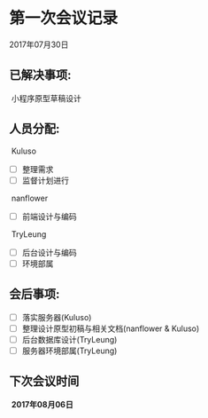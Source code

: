 # 第一次会议记录	

2017年07月30日

## 已解决事项:

​	小程序原型草稿设计

## 人员分配:

​	Kuluso

- [ ] 整理需求
- [ ] 监督计划进行

​	nanflower 

- [ ] 前端设计与编码

​	TryLeung

- [ ] 后台设计与编码
- [ ] 环境部属

## 会后事项:

- [ ] 落实服务器(Kuluso)
- [ ] 整理设计原型初稿与相关文档(nanflower & Kuluso)
- [ ] 后台数据库设计(TryLeung)
- [ ] 服务器环境部属(TryLeung)

## 下次会议时间

​	**2017年08月06日**